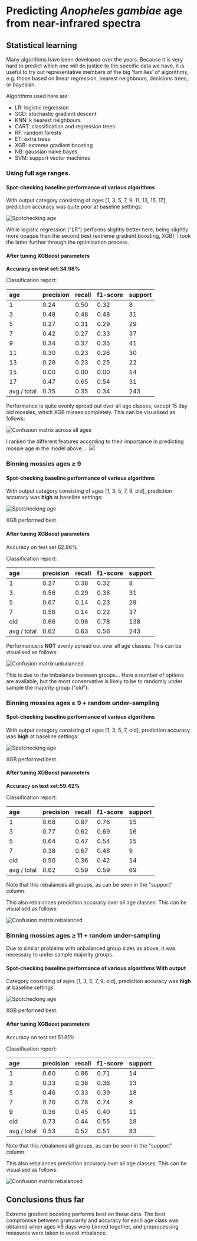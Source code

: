 # Predicting *Anopheles gambiae* age from near-infrared spectra

## Statistical learning

Many algorithms have been developed over the years. Because it is very hard to
predict which one will do justice to the specific data we have, it is useful to
try out representative members of the big 'families' of algorithms, e.g. those
based on linear regression, nearest neighbours, decisions trees, or bayesian.

Algorithms used here are:

- LR: logistic regression
- SGD: stochastic gradient descent
- KNN: k nearest neighbours
- CART: classification and regression trees
- RF: random forests
- ET: extra trees
- XGB: extreme gradient boosting
- NB: gaussian naive bayes
- SVM: support vector machines

### Using full age ranges.  

#### Spot-checking baseline performance of various algorithms

With output category consisting of ages [1, 3, 5, 7, 9, 11, 13, 15,
17], prediction accuracy was quite poor at baseline settings:

![Spotchecking age](plots/spot_check_age.png)

While logistic regression ("LR") performs slightly better here, being slightly
more opaque than the second best (extreme gradient boosting, XGB), I took the
latter further through the optimisation process.

#### After tuning XGBoost parameters

**Accuracy on test set:34.98%**

Classification report:

| age         | precision | recall | f1-score | support |
|:------------|:----------|:-------|:---------|:--------|
| 1           | 0.24      | 0.50   | 0.32     | 8       |
| 3           | 0.48      | 0.48   | 0.48     | 31      |
| 5           | 0.27      | 0.31   | 0.29     | 29      |
| 7           | 0.42      | 0.27   | 0.33     | 37      |
| 9           | 0.34      | 0.37   | 0.35     | 41      |
| 11          | 0.30      | 0.23   | 0.26     | 30      |
| 13          | 0.28      | 0.23   | 0.25     | 22      |
| 15          | 0.00      | 0.00   | 0.00     | 14      |
| 17          | 0.47      | 0.65   | 0.54     | 31      |
| avg / total | 0.35      | 0.35   | 0.34     | 243     |

Performance is quite evenly spread out over all age classes, except 15 day old mossies, which XGB misses completely. This can be visualised as follows:

![Confusion matrix across all ages](plots/xgb_CM_age.png)

I ranked the different features according to their importance in predicting mossie age in the model above...:
![](plots/xgb_feat_imp.png)


### Binning mossies ages ≥ 9

#### Spot-checking baseline performance of various algorithms

With output category consisting of ages [1, 3, 5, 7, 9, old], prediction
accuracy was **high** at baseline settings:

![Spotchecking age](plots/spot_check_age_9.png)

XGB performed best.

#### After tuning XGBoost parameters

Accuracy on test set:62.96%

Classification report:

| age         | precision | recall | f1-score | support |
|:------------|:----------|:-------|:---------|:--------|
| 1           | 0.27      | 0.38   | 0.32     | 8       |
| 3           | 0.56      | 0.29   | 0.38     | 31      |
| 5           | 0.67      | 0.14   | 0.23     | 29      |
| 7           | 0.56      | 0.14   | 0.22     | 37      |
| old         | 0.66      | 0.96   | 0.78     | 138     |
| avg / total | 0.62      | 0.63   | 0.56     | 243     |

Performance is **NOT** evenly spread out over all age classes. This can be visualised as follows:

![Confusion matrix unbalanced](plots/xgb_CM_age_9.png)

This is due to the imbalance between groups... Here a number of options are available, but the most conservative is likely to be to randomly under sample the majority group ("old").

### Binning mossies ages ≥ 9 + random under-sampling

#### Spot-checking baseline performance of various algorithms

With output category consisting of ages [1, 3, 5, 7, old], prediction accuracy was **high** at baseline settings:

![Spotchecking age](plots/spot_check_age_9_rus.png)

XGB performed best.

#### After tuning XGBoost parameters

**Accuracy on test set:59.42%**

Classification report:

| age         | precision | recall | f1-score | support |
|:------------|:----------|:-------|:---------|:--------|
| 1           | 0.68      | 0.87   | 0.76     | 15      |
| 3           | 0.77      | 0.62   | 0.69     | 16      |
| 5           | 0.64      | 0.47   | 0.54     | 15      |
| 7           | 0.38      | 0.67   | 0.48     | 9       |
| old         | 0.50      | 0.36   | 0.42     | 14      |
| avg / total | 0.62      | 0.59   | 0.59     | 69      |

Note that this rebalances all groups, as can be seen in the "support" column.

This also rebalances prediction accuracy over all age classes. This can be
visualised as follows:

![Confusion matrix rebalanced](plots/xgb_CM_age_9_rus.png)

### Binning mossies ages ≥ 11 + random under-sampling

Due to similar problems with unbalanced group sizes as above, it was necessary to under sample majority groups.

#### Spot-checking baseline performance of various algorithms With output

Category consisting of ages [1, 3, 5, 7, 9, old], prediction accuracy was
**high** at baseline settings:

![Spotchecking age](plots/spot_check_age_11_rus.png)

XGB performed best.

#### After tuning XGBoost parameters

Accuracy on test set:51.81%

Classification report:

| age         | precision | recall | f1-score | support |
|:------------|:----------|:-------|:---------|:--------|
| 1           | 0.60      | 0.86   | 0.71     | 14      |
| 3           | 0.33      | 0.38   | 0.36     | 13      |
| 5           | 0.46      | 0.33   | 0.39     | 18      |
| 7           | 0.70      | 0.78   | 0.74     | 9       |
| 9           | 0.36      | 0.45   | 0.40     | 11      |
| old         | 0.73      | 0.44   | 0.55     | 18      |
| avg / total | 0.53      | 0.52   | 0.51     | 83      |

Note that this rebalances all groups, as can be seen in the "support" column.

This also rebalances prediction accuracy over all age classes. This can be
visualised as follows:

![Confusion matrix rebalanced](plots/xgb_CM_age_11_rus.png)

## Conclusions thus far

Extreme gradient boosting performs best on these data. The best compromise
between granularity and accuracy for each age class was obtained when ages ≥9
days were binned together, and preprocessing measures were taken to avoid
imbalance.
